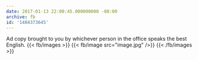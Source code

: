 ```yaml
---
date: 2017-01-13 22:00:45.000000000 -08:00
archive: fb
id: '1484373645'
---
```


Ad copy brought to you by whichever person in the office speaks the best English.
{{< fb/images >}}
{{< fb/image src="image.jpg" />}}
{{< /fb/images >}}
